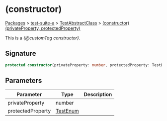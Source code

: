 # (constructor)

[Packages](/) > [test-suite-a](/test-suite-a/) > [TestAbstractClass](/test-suite-a/testabstractclass-class/) > [(constructor)(privateProperty, protectedProperty)](/test-suite-a/testabstractclass-class/_constructor_-constructor)

This is a _{@customTag constructor}_.

<h2 id="_constructor_-signature">Signature</h2>

```typescript
protected constructor(privateProperty: number, protectedProperty: TestEnum);
```

<h2 id="_constructor_-parameters">Parameters</h2>

| Parameter | Type | Description |
| - | - | - |
| privateProperty | number | |
| protectedProperty | [TestEnum](/test-suite-a/testenum-enum/) | |
